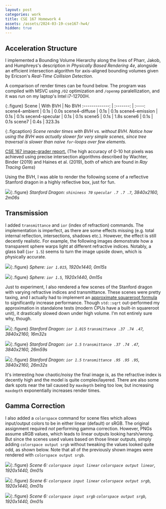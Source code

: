 ```yaml
---
layout: post
categories: work
title: CSE 167 Homework 4
assets: /assets/2024-03-19-cse167-hw4/
hidden: true
---
```


## Acceleration Structure
I implemented a Bounding Volume Hierarchy along the lines of Pharr, Jakob, and Humphreys's description in *Physically Based Rendering 4e*, alongside an efficient intersection algorithm for axis-aligned bounding volumes given by Ericson's *Real-Time Collision Detection*.

A comparison of render times can be found below. The program was compiled with MSVC using `/O2` optimization and `/openmp` paralellization, and it was run on my laptop's Intel i7-12700H.

{:.figure}
Scene           | With BVH  | No BVH
:-------------: | :-------: | :----:
scene4-ambient  | 0.1s      |   0.0s
scene4-diffuse  | 0.1s      |   0.1s
scene4-emission | 0.1s      |   0.1s
secen4-specular | 0.1s      |   0.1s
scene5          | 0.1s      |   1.8s
scene6          | 0.1s      |   0.1s
scene7          | 0.4s      | 323.3s

{:.figcaption}
*Scene render times with BVH vs. without BVH. Notice how using the BVH was actually slower for very simple scenes, since tree traversal is slower than naive `for`-loops over few elements.*

[CSE 167 image-grader report.](https://raviucsdgroup.s3.amazonaws.com/hw3/6102a1a992205cdaa41cb91a62662014/20240318025251/index.html) (The high accuracy of 0-10 hot pixels was achieved using precise intersection algorithms described by Wachter, Binder (2019) and Haines et al. (2019), both of which are found in *Ray Tracing Gems*)

Using the BVH, I was able to render the following scene of a reflective Stanford dragon in a highly reflective box, just for fun.

![]({{page.assets}}scene9.png){:.figure}
*Stanford Dragon: `shininess 70` `specular .7 .7 .7`, 3840x2160, 2m06s*

## Transmission
I added `transmittance` and `ior` (index of refraction) commands. The implementation is imperfect, as there are some effects missing (e.g. total internal reflection, intersections, shadows etc.). However, the effect is still decently realistic. For example, the following images demonstrate how a transparent sphere warps light at different refractive indices. Notably, a glass ball (`ior 1.5`) seems to turn the image upside down, which is physically accurate.

![]({{page.assets}}scene8-ior1.015.png){:.figure}
*Sphere: `ior 1.015`, 1920x1440, 0m15s*

![]({{page.assets}}scene8-ior1.5.png){:.figure}
*Sphere: `ior 1.5`, 1920x1440, 0m15s*

Just to experiment, I also rendered a few scenes of the Stanford dragon with varying refractive indices and transmittance. These scenes were pretty taxing, and I actually had to implement an [approximate squareroot formula](https://www.desmos.com/calculator/yg9q8cruat) to significantly increase performance. Though `std::sqrt` out-performed my approximation in standalone tests (modern CPUs have a built-in squareroot unit), it drastically slowed down under high volume. I'm not entirely sure why, though.

![]({{page.assets}}scene10-ior1.015.png){:.figure}
*Stanford Dragon: `ior 1.015` `transmittance .37 .74 .47`, 3840x2160, 16m32s*

![]({{page.assets}}scene10-ior1.5.png){:.figure}
*Stanford Dragon: `ior 1.5` `transmittance .37 .74 .47`, 3840x2160, 26m59s*

![]({{page.assets}}scene10-ior1.5-clear.png){:.figure}
*Stanford Dragon: `ior 1.5` `transmittance .95 .95 .95`, 3840x2160, 26m32s*

It's interesting how chaotic/noisy the final image is, as the refractive index is decently high and the model is quite complex/layered. There are also some dark spots near the tail caused by `maxdepth` being too low, but increasing `maxdepth` exponentially increases render times.

## Gamma Correction
I also added a `colorspace` command for scene files which allows input/output colors to be in either linear (default) or sRGB. The original assignment required *not* performing gamma correction. However, PNGs assume sRGB values, which leads to linear outputs looking harsh/wrong. But since the scenes used values based on those linear outputs, simply adding `colorspace output srgb` without tweaking the values  looked quite odd, as shown below. Note that all of the previously shown images were rendered with `colorspace output srgb`.

![]({{page.assets}}scene6-linear-linear.png){:.figure}
*Scene 6: `colorspace input linear` `colorspace output linear`, 1920x1440, 0m01s*

![]({{page.assets}}scene6-linear-srgb.png){:.figure}
*Scene 6: `colorspace input linear` `colorspace output srgb`, 1920x1440, 0m01s*

![]({{page.assets}}scene6-srgb-srgb.png){:.figure}
*Scene 6: `colorspace input srgb` `colorspace output srgb`, 1920x1440, 0m01s*
